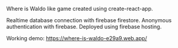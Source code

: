 Where is Waldo like game created using create-react-app.

Realtime database connection with firebase firestore. Anonymous authentication with firebase. Deployed using firebase hosting.

Working demo: https://where-is-waldo-e29a9.web.app/

